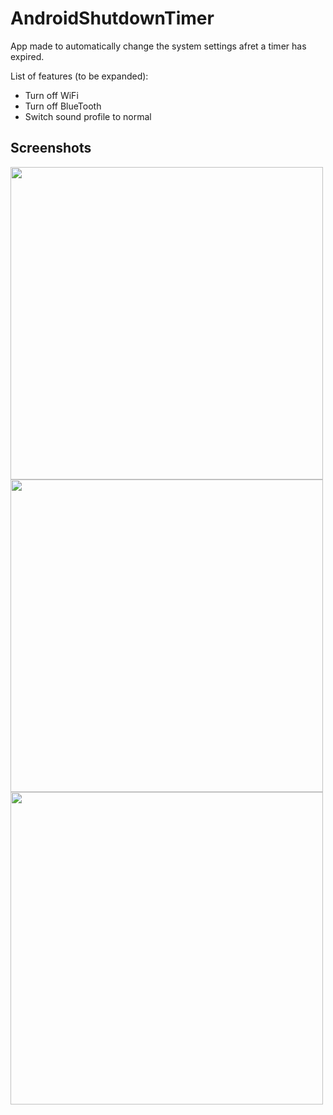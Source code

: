 # AndroidShutdownTimer

App made to automatically change the system settings afret a timer has expired.

List of features (to be expanded):
  * Turn off WiFi
  * Turn off BlueTooth
  * Switch sound profile to normal

## Screenshots

<img src="https://user-images.githubusercontent.com/21068598/160303121-d2ddcf71-a5e3-4e09-8182-67bf9bec53e2.png" height="500">

<img src="https://user-images.githubusercontent.com/21068598/160303125-a21036c4-fbf8-45a1-a163-c6a9e3c1fa0b.png" height="500">

<img src="https://user-images.githubusercontent.com/21068598/160303137-340b383e-5ada-44e4-bd46-dafc321f6ac0.png" height="500">
